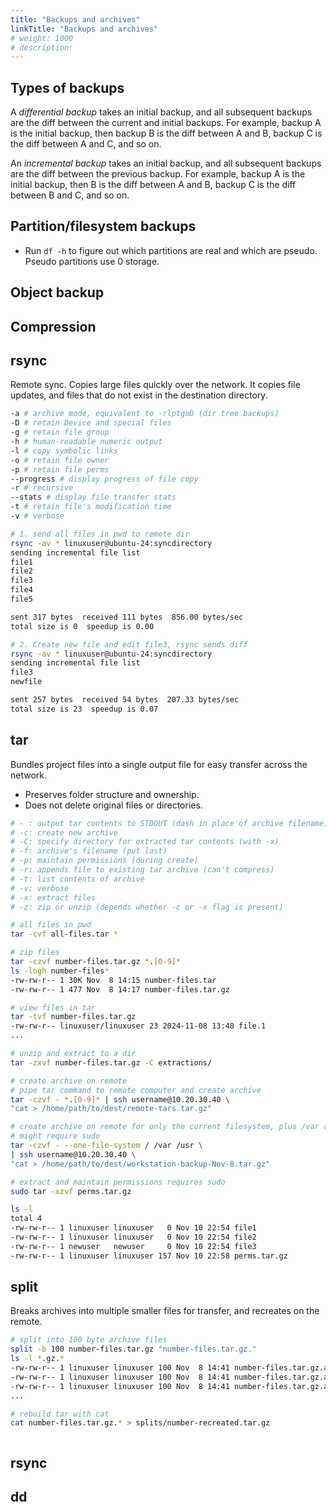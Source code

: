 ```yaml
---
title: "Backups and archives"
linkTitle: "Backups and archives"
# weight: 1000
# description:
---
```


## Types of backups

A _differential backup_ takes an initial backup, and all subsequent backups are the diff between the current and initial backups. For example, backup A is the initial backup, then backup B is the diff between A and B, backup C is the diff between A and C, and so on.

An _incremental backup_ takes an initial backup, and all subsequent backups are the diff between the previous backup. For example, backup A is the initial backup, then B is the diff between A and B, backup C is the diff between B and C, and so on. 

## Partition/filesystem backups

- Run `df -h` to figure out which partitions are real and which are pseudo. Pseudo partitions use 0 storage.

## Object backup

## Compression

## rsync

Remote sync. Copies large files quickly over the network. It copies file updates, and files that do not exist in the destination directory.

```bash
-a # archive mode, equivalent to -rlptgoD (dir tree backups)
-D # retain Device and special files
-g # retain file group
-h # human-readable numeric output
-l # copy symbolic links
-o # retain file owner
-p # retain file perms
--progress # display progress of file copy
-r # recursive
--stats # display file transfer stats
-t # retain file's modification time
-v # verbose

# 1. send all files in pwd to remote dir
rsync -av * linuxuser@ubuntu-24:syncdirectory
sending incremental file list
file1
file2
file3
file4
file5

sent 317 bytes  received 111 bytes  856.00 bytes/sec
total size is 0  speedup is 0.00

# 2. Create new file and edit file3, rsync sends diff
rsync -av * linuxuser@ubuntu-24:syncdirectory
sending incremental file list
file3
newfile

sent 257 bytes  received 54 bytes  207.33 bytes/sec
total size is 23  speedup is 0.07

```

## tar
Bundles project files into a single output file for easy transfer across the network.
- Preserves folder structure and ownership.
- Does not delete original files or directories.

```bash
# - : output tar contents to STDOUT (dash in place of archive filename)
# -c: create new archive
# -C: specify directory for extracted tar contents (with -x)
# -f: archive's filename (put last)
# -p: maintain permissions (during create)
# -r: appends file to existing tar archive (can't compress)
# -t: list contents of archive
# -v: verbose
# -x: extract files
# -z: zip or unzip (depends whether -c or -x flag is present)

# all files in pwd
tar -cvf all-files.tar *

# zip files
tar -czvf number-files.tar.gz *.[0-9]*
ls -logh number-files*
-rw-rw-r-- 1 30K Nov  8 14:15 number-files.tar
-rw-rw-r-- 1 477 Nov  8 14:17 number-files.tar.gz

# view files in tar
tar -tvf number-files.tar.gz 
-rw-rw-r-- linuxuser/linuxuser 23 2024-11-08 13:48 file.1
...

# unzip and extract to a dir
tar -zxvf number-files.tar.gz -C extractions/

# create archive on remote
# pipe tar command to remote computer and create archive
tar -czvf - *.[0-9]* | ssh username@10.20.30.40 \
"cat > /home/path/to/dest/remote-tars.tar.gz"

# create archive on remote for only the current filesystem, plus /var and /usr
# might require sudo
tar -czvf - --one-file-system / /var /usr \
| ssh username@10.20.30.40 \
"cat > /home/path/to/dest/workstation-backup-Nov-8.tar.gz"

# extract and maintain permissions requires sudo
sudo tar -xzvf perms.tar.gz 

ls -l
total 4
-rw-rw-r-- 1 linuxuser linuxuser   0 Nov 10 22:54 file1
-rw-rw-r-- 1 linuxuser linuxuser   0 Nov 10 22:54 file2
-rw-rw-r-- 1 newuser   newuser     0 Nov 10 22:54 file3
-rw-rw-r-- 1 linuxuser linuxuser 157 Nov 10 22:58 perms.tar.gz
```

## split

Breaks archives into multiple smaller files for transfer, and recreates on the remote.

```bash
# split into 100 byte archive files
split -b 100 number-files.tar.gz "number-files.tar.gz."
ls -l *.gz.*
-rw-rw-r-- 1 linuxuser linuxuser 100 Nov  8 14:41 number-files.tar.gz.aa
-rw-rw-r-- 1 linuxuser linuxuser 100 Nov  8 14:41 number-files.tar.gz.ab
-rw-rw-r-- 1 linuxuser linuxuser 100 Nov  8 14:41 number-files.tar.gz.ac
...

# rebuild tar with cat
cat number-files.tar.gz.* > splits/number-recreated.tar.gz



```

## rsync

## dd